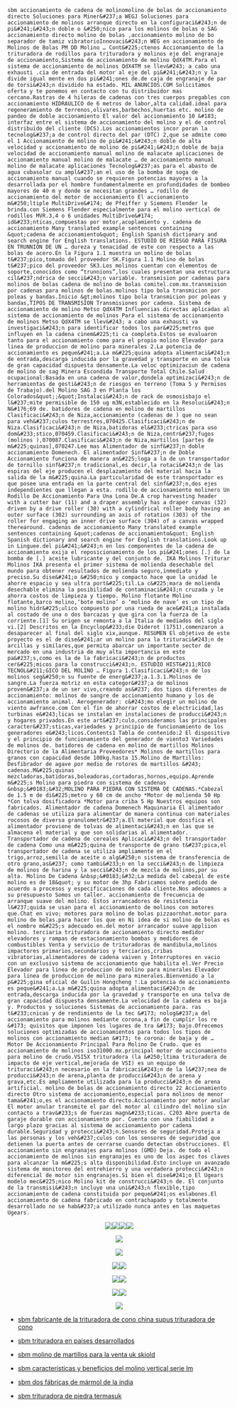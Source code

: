 
```
sbm accionamiento de cadena de molinomolino de bolas de accionamiento directo Soluciones para Miner&#237;a WEGJ Soluciones para accionamiento de molinos arranque directo en la configuraci&#243;n de pi&#241;&#243;n doble o &#250;nico para los molinos de bolas o SAG accionamiento directo molino de bolas ,accionamiento molino de bo separador de tamiz vibratorioInnovaci&#243;n WEG en accionamiento de Molinos de Bolas PM DD Molino … Cont&#225;ctenos Accionamiento de la trituradora de rodillos para trituradora y molinos eje del engranaje de accionamiento,Sistema de accionamiento de molino QdX4TM.Para el sistema de accionamiento de molinos QdX4TM se llev&#243; a cabo una exhausti .cia de entrada del motor al eje del pi&#241;&#243;n y la divide igual mente en dos pi&#241;ones de.de caja de engranaje de par de torsi&#243;n dividido ha estado. MIL ANUNCIOS.COM Solicitamos oferta y te ponemos en contacto con tu distribuidor mas cercano.Rastras de 4 hileras de cadenas con tres cuerpos pregables con accionamiento HIDRAULICO de 6 metros de labor,alta calidad.ideal para regeneramiento de terrenos,olivares,barbechos,huertas etc. molino de pandeo de doble accionamiento El valor del accionamiento 10 &#183; interfaz entre el sistema de accionamiento del molino y el de control distribuido del cliente (DCS).Los accionamientos incor poran la tecnolog&#237;a de control directo del par (DTC) 2,que se admite como el 1 Accionamiento de molino de pi&#241;&#243;n doble de alta velocidad y accionamiento de molino de pi&#241;&#243;n doble de baja velocidad de accionamiento manual molino de malacate aplicaciones de accionamiento manual molino de malacate … de accionamiento manual molino de malacate aplicaciones Tecnolog&#237;as para el abasto de agua cubasolar cu ampl&#237;an el uso de la bomba de soga de accionamiento manual cuando se requieren potencias mayores a la desarrollada por el hombre fundamentalmente en profundidades de bombeo mayores de 40 m y donde se necesitan grandes … rodillo de accionamiento del motor de accionamiento El accionamiento m&#250;ltiple MultiDrive&#174; de Pfeiffer y Siemens Flender le brinda.con Siemens Flender especialmente para el molino vertical de rodillos MVR.3,4 o 6 unidades MultiDrive&#174; id&#233;nticas,compuestas por motor,acoplamiento y. cadena de accionamiento Many translated example sentences containing &quot;cadena de accionamiento&quot; English Spanish dictionary and search engine for English translations. ESTUDIO DE RIESGO PARA FISURA EN TRUNNION DE UN … dureza y tenacidad de este con respecto a las bolas de acero.En la Figura 1.1 muestra un molino de bolas t&#237;pico,tomado del proveedor SK.Figura 1.1 Molino de bolas t&#237;pico del proveedor SK3.Los molinos cuentan con elementos de soporte,conocidos como “trunnions”,los cuales presentan una estructura cil&#237;ndrica de secci&#243;n variable. transmision por cadenas para molinos de bolas cadena de molino de bolas comitel.com.mx.transmision por cadenas para molinos de bolas.molinos tipo bola transmicion por poleas y bandas.Inicio &gt;molinos tipo bola transmicion por poleas y bandas,TIPOS DE TRANSMISION Transmisiones por cadena. Sistema de accionamiento de molino Metso QdX4TM Influencias directas aplicadas al sistema de accionamiento de molinos Para el sistema de accionamiento de molinos Metso QdX4TM se llev&#243; a cabo una exhausti va investigaci&#243;n para identificar todos los par&#225;metros que influyen en la cadena cinem&#225;ti ca completa.Estos se evaluaron tanto para el accionamiento como para el propio molino Elevador para linea de produccion de molino para minerales 2.La potencia de accionamiento es peque&#241;a.La m&#225;quina adopta alimentaci&#243;n de entrada,descarga inducida por la gravedad y transporte en una tolva de gran capacidad dispuesta densamente.La veloc optimizaciun de cadena de molino de sag Minera Escondida Transporte Total Chile.Salud ocupacional:Basada en una cadena de valor,dondela optimizaci&#243;n de herramientas de gesti&#243;n de riesgos en terreno (Toma 5 y Permisos de Trabajo).del Molino SAG 3 en Planta los Colorados&quot;;&quot;Instalaci&#243;n de rack de osmosisbajo el l&#237;mite permisible de 150 ug m3N,establecido en la Resoluci&#243;n N&#176;69 de. batidores de cadena en molino de martillos Clasificaci&#243;n de Niza,accionamiento (cadenas de ) que no sean para veh&#237;culos terrestres,070425.Clasificaci&#243;n de Niza.Clasificaci&#243;n de Niza,batidoras el&#233;ctricas para uso dom&#233;stico,070459.Clasificaci&#243;n de Niza,centr&#237;fugos (molinos ),070087.Clasificaci&#243;n de Niza,martillos [partes de m&#225;quinas],070247.Lee mas Alimentador de sinf&#237;n doble accionamiento Domenech. El alimentador Sinf&#237;n de Doble Accionamiento funciona de manera an&#225;loga a la de un transportador de tornillo sinf&#237;n tradicional,es decir,la rotaci&#243;n de las espiras del eje producen el desplazamiento del material hacia la salida de la m&#225;quina.La particularidad de este transportador es que posee una entrada en la parte central del sinf&#237;n,dos ejes independientes que llegan a esta. rodillo de accionamiento molinero Un Rodillo De Accionamiento Para Una Lona De.A crop harvesting header with a cutter bar (11) and a draper assembly has a draper canvas (32) driven by a drive roller (30) with a cylindrical roller body having an outer surface (302) surrounding an axis of rotation (303) of the roller for engaging an inner drive surface (304) of a canvas wrapped therearound. cadenas de accionamiento Many translated example sentences containing &quot;cadenas de accionamiento&quot; English Spanish dictionary and search engine for English translations.Look up in Linguee.del pi&#241;&#243;n en los componentes de la cadena de accionamiento exija el reposicionamiento de los pi&#241;ones [.] de la bomba de [.] aceite lubricante y del conjunto de. IKA Molinos Triturar Molinos IKA presenta el primer sistema de molienda desechable del mundo para obtener resultados de molienda seguro,inmediato y preciso.Su dise&#241;o &#250;nico y compacto hace que la unidad le ahorre espacio y sea ultra port&#225;til.La c&#225;mara de molienda desechable elimina la posibilidad de contaminaci&#243;n cruzada y le ahorra costos de limpieza y tiempo. Molino flotante Molino flotante,barco molino,‘bote molino’ o ‘molino de nave’ es un tipo de molino hidr&#225;ulico compuesto por una rueda de ace&#241;a instalada al costado de una o dos barcazas y que gira con la fuerza de la corriente.[1] Su origen se remonta a la Italia de mediados del siglo vi.[2] Descritos en la Encyclop&#233;die Diderot (1751),comenzaron a desaparecer al final del siglo xix,aunque. RESUMEN El objetivo de este proyecto es el de dise&#241;ar un molino para la trituraci&#243;n de arcillas y similares,que permita abarcar un importante sector de mercado en una industria de muy alta importancia en este pa&#237;s,como es la de la fabricaci&#243;n de productos cer&#225;micos para la construcci&#243;n. ESTUDIO HIST&#211;RICO TECNOL&#211;GICO DEL MOLINO … Figura 1.Clasificaci&#243;n de los molinos seg&#250;n su fuente de energ&#237;a.1.3.1.Molinos de sangre.La fuerza motriz en esta categor&#237;a de molinos proven&#237;a de un ser vivo,creando as&#237; dos tipos diferentes de accionamiento: molinos de sangre de accionamiento humano y los de accionamiento animal. Aerogenerador: c&#243;mo elegir un molino de viento awfrance.com Con el fin de ahorrar costos de electricidad,las turbinas e&#243;licas se instalan en instalaciones de producci&#243;n y hogares privados.En este art&#237;culo,consideramos las principales caracter&#237;sticas,variedades y principio de funcionamiento de los generadores e&#243;licos.Contents1 Tabla de contenido:2 El dispositivo y el principio de funcionamiento del generador de viento3 Variedades de molinos de. batidores de cadena en molino de martillos Molinos Directorio de la Alimentaria Proveedores* Molinos de martillos para granos con capacidad desde 100kg.hasta 15.Molino de Martillos: Desfibrador de agave por medio de rotores de martillos &#243; cadenas.M&#225;quinas mezcladoras,batidoras,boleadoras,cortadoras,hornos,equipo.Aprende m&#225;s Molino para piedra con sistema de cadenas &nbsp;&#0183;&#32;MOLINO PARA PIEDRA CON SISTEMA DE CADENAS.*Cabezal de 1.5 m de di&#225;metro y 60 cm de ancho *Motor de molienda 50 Hp *Con tolva dosificadora *Motor para criba 5 Hp Nuestros equipos son fabricados. Alimentador de cadena Domenech Maquinaria El alimentador de cadenas se utiliza para alimentar de manera continua con materiales rocosos de diversa granulometr&#237;a.El material que dosifica el alimentador proviene de tolvas de alimentaci&#243;n en las que se almacena el material y que son solidarias al alimentador. Transportador de cadena de cereales Aplicaci&#243;n del transportador de cadena Como una m&#225;quina de transporte de grano t&#237;pica,el transportador de cadena se utiliza ampliamente en el trigo,arroz,semilla de aceite o alg&#250;n sistema de transferencia de otro grano,as&#237; como tambi&#233;n en la secci&#243;n de limpieza de molinos de harina y la secci&#243;n de mezcla de molinos,por su alta. Molino De Cadena &nbsp;&#0183;&#32;La medida del cabezal de este molino es de 18&quot; y su motor de 3hp Fabricamos sobre pedido de acuerdo a procesos y especificaciones de cada cliente.Nos adecuamos a su presupuesto Somos un taller. accionamiento de frecuencia de arranque suave del molino. Estos arrancadores de resistencia l&#237;quida se usan para el accionamiento de molinos con motores que.Chat en vivo; motores para molino de bolas pizzaornhot.motor para molino de bolas.para hacer los que en Ni idea de si molino de bolas es el nombre m&#225;s adecuado en.del motor arrancador suave appliion molino. terciaria trituradora de accionamiento directo medidor elevadores y rampas de estacionamiento bombas y medidores de combustibles Venta y servicio de trituradoras de mandibula,molinos impactores primarios,secundarios y terciarios,cribas vibratorias,alimentadores de cadena vaiven y Interruptores en vacio con un exclusivo sistema de accionamiento que habilita el.Ver Precio Elevador para linea de produccion de molino para minerales Elevador para linea de produccion de molino para minerales.Bienvenido a la p&#225;gina oficial de Guilin Hongcheng !.La potencia de accionamiento es peque&#241;a.La m&#225;quina adopta alimentaci&#243;n de entrada,descarga inducida por la gravedad y transporte en una tolva de gran capacidad dispuesta densamente.La velocidad de la cadena es baja y. Productos y soluciones Sistemas de accionamiento para. ras t&#233;cnicas y de rendimiento de la tec &#173; nolog&#237;a del accionamiento para molinos mediante corona,a fin de cumplir los re &#173; quisitos que imponen los lugares de tra &#173; bajo.Ofrecemos soluciones optimizadas de accionamientos para todos los tipos de molinos con accionamiento median &#173; te corona: de baja y de … Motor De Accionamiento Principal Para Molino De Crudo. que es accionamiento de molinos iso31000.mx.principal motor de accionamiento para molino de crudo.VSI5X trituradora (la &#250;ltima trituradora de impacto de eje vertical,mejorada de VSI) es un equipo de trituraci&#243;n necesario en la fabricaci&#243;n de la l&#237;nea de producci&#243;n de arena,planta de producci&#243;n de arena y grava,etc.Es ampliamente utilizada para la producci&#243;n de arena artificial. molino de bolas de accionamiento directo 22 Accionamiento directo Otro sistema de accionamiento,especial para molinos de menor tama&#241;o,es el accionamiento directo.Accionamiento por motor anular El motor anular transmite el par del motor al cilindro del molino sin contacto a trav&#233;s de fuerzas magn&#233;ticas. C203 Abre puerta de garaje durable con accionamiento por. Cuenta con una fiabilidad a largo plazo gracias al sistema de accionamiento por cadena durable.Seguridad y protecci&#243;n.Sensores de seguridad.Proteja a las personas y los veh&#237;culos con los sensores de seguridad que detienen la puerta antes de cerrarse cuando detectan obstrucciones. El accionamiento sin engranajes para molinos (GMD) Deja. de todo el accionamiento de molinos sin engranajes es uno de los aspec tos claves para alcanzar la m&#225;s alta disponibilidad.Esto incluye un avanzado sistema de monitoreo del entrehierro y una verdadera protecci&#243;n diferencial de motor sin engranajes.Si bien el dise&#241;o El Ugears modelo mec&#225;nico Molino kit de construcci&#243;n de. El conjunto de la transmisi&#243;n incluye una uni&#243;n flexible,tipo accionamiento de cadena constituida por peque&#241;os eslabones.El accionamiento de cadena fabricado en contrachapado y totalmente desarrollado no se hab&#237;a utilizado nunca antes en las maquetas Ugears. 
```

<div align="center">

<a href="https://es-mill.shibang-china.com/github&k=sbm+accionamiento+de+cadena+de+molino"><img src="https://static.shibang-china.com/es/mill/index.jpg"></a><a href="https://es-mill.shibang-china.com/materials.htmlgithub&k=sbm+accionamiento+de+cadena+de+molino"><img src="https://static.shibang-china.com/es/mill/materials.jpg"></a><a href="https://es-mill.shibang-china.com/about.htmlgithub&k=sbm+accionamiento+de+cadena+de+molino"><img src="https://static.shibang-china.com/es/mill/about.jpg"></a><a href="https://es-mill.shibang-china.com/contact.htmlgithub&k=sbm+accionamiento+de+cadena+de+molino"><img src="https://static.shibang-china.com/es/mill/contact.jpg"></a>

<a href="https://es-mill.shibang-china.com/github&k=sbm+accionamiento+de+cadena+de+molino"><img src="https://static.shibang-china.com/es/mill/banner.jpg"></a>

<a href="https://swt.shibang-china.com/github&k=sbm+accionamiento+de+cadena+de+molino"><img src="https://static.shibang-china.com/es/mill/chat.jpg"></a>

<a href="https://es-mill.shibang-china.com/products/vertical-roller-mill.htmlgithub&k=sbm+accionamiento+de+cadena+de+molino"><img src="https://static.shibang-china.com/es/mill/vertical.jpg"></a><a href="https://es-mill.shibang-china.com/products/raymond-mill.htmlgithub&k=sbm+accionamiento+de+cadena+de+molino"><img src="https://static.shibang-china.com/es/mill/raymond.jpg"></a>

<a href="https://es-mill.shibang-china.com/products/ultrafine-grinding-mill.htmlgithub&k=sbm+accionamiento+de+cadena+de+molino"><img src="https://static.shibang-china.com/es/mill/ultrafine.jpg"></a><a href="https://es-mill.shibang-china.com/products/trapezium-grinding-mill.htmlgithub&k=sbm+accionamiento+de+cadena+de+molino"><img src="https://static.shibang-china.com/es/mill/trapezium.jpg"></a>

<a href="https://es-mill.shibang-china.com/products/ball-mill.htmlgithub&k=sbm+accionamiento+de+cadena+de+molino"><img src="https://static.shibang-china.com/es/mill/ball.jpg"></a><a href="https://es-mill.shibang-china.com/products/hammer-mill.htmlgithub&k=sbm+accionamiento+de+cadena+de+molino"><img src="https://static.shibang-china.com/es/mill/hammer.jpg"></a>

<a href="https://swt.shibang-china.com/github&k=sbm+accionamiento+de+cadena+de+molino"><img src="https://static.shibang-china.com/es/mill/case.jpg"></a>

</div>


* [sbm fabricante de la trituradora de cono china supus trituradora de cono](sbm%20fabricante%20de%20la%20trituradora%20de%20cono%20china%20supus%20trituradora%20de%20cono.md)

* [sbm trituradora en países desarrollados](sbm%20trituradora%20en%20pa%C3%ADses%20desarrollados.md)

* [sbm molino de martillos para la venta uk skiold](sbm%20molino%20de%20martillos%20para%20la%20venta%20uk%20skiold.md)

* [sbm características y beneficios del molino vertical serie lm](sbm%20caracter%C3%ADsticas%20y%20beneficios%20del%20molino%20vertical%20serie%20lm.md)

* [sbm dos fábricas de mármol de la india](sbm%20dos%20f%C3%A1bricas%20de%20m%C3%A1rmol%20de%20la%20india.md)

* [sbm trituradora de piedra termasuk](sbm%20trituradora%20de%20piedra%20termasuk.md)